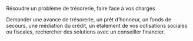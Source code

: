 Résoudre un problème de trésorerie, faire face à vos charges 


Demander une avance de trésorerie, un prêt d’honneur, un fonds de secours, une médiation du crédit, un étalement de vos cotisations sociales ou fiscales, rechercher des solutions avec un conseiller financier.